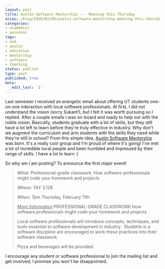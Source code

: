 ```yaml
---
layout: post
title: Austin Software Mentorship --- Meeting this Thursday
alias: /blog/2010/02/09/austin-software-mentorship-meeting-this-thursday/
categories:
- academics
- personal
tags:
- asm
- austin
- education
- mentorship
- software
- teaching
status: publish
type: post
published: true
meta:
  _edit_last: '1'
---
```

Last semester I received an energetic email about offering UT students one-on-one interaction with local software professionals. At first, I did not understand the vision (sorry Sukant!), but I felt it was worth pursuing so I replied. After a couple emails I was on-board and ready to help out with the noble vision. Basically, students graduate with a lot of skills, but they still have a lot left to learn before they're truly effective in industry. Why don't we augment the curriculum and arm students with the skills they need while they're still in school? From this simple idea, <a title="Austin Software Mentorship" href="http://groups.google.com/group/atx-sw-mentors" target="_blank">Austin Software Mentorship</a> was born. It's a really cool group and I'm proud of where it's going! I've met a lot of incredible local people and been humbled and impressed by their range of skills. I have a lot to learn :)

So why am I am posting? To announce the first major event!
<blockquote><em>What</em>: Professional-grade classwork: How software professionals might code your homework and projects

<em>Where</em>: TAY 3.128

<em>When</em>: 7pm Thursday, February 11th

<span style="text-decoration: underline;"><em>More Information</em></span>
PROFESSIONAL-GRADE CLASSWORK
How software professionals might code your homework and projects

Local software professionals will introduce concepts, techniques, and tools
essential to software development in industry.  Students in a software
discipline are encouraged to work these practices into their software
classwork.

Pizza and beverages will be provided.</blockquote>
I encourage any student or software professional to join the mailing list and get involved; I promise you won't be disappointed.
